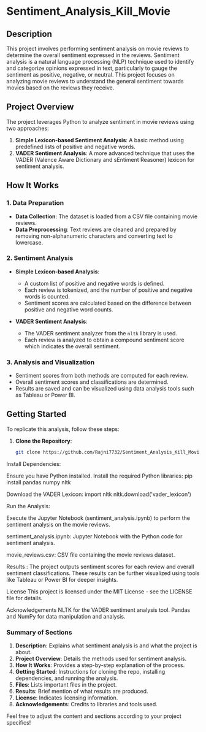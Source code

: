 # Sentiment_Analysis_Kill_Movie

## Description

This project involves performing sentiment analysis on movie reviews to determine the overall sentiment expressed in the reviews. Sentiment analysis is a natural language processing (NLP) technique used to identify and categorize opinions expressed in text, particularly to gauge the sentiment as positive, negative, or neutral. This project focuses on analyzing movie reviews to understand the general sentiment towards movies based on the reviews they receive.

## Project Overview

The project leverages Python to analyze sentiment in movie reviews using two approaches:
1. **Simple Lexicon-based Sentiment Analysis**: A basic method using predefined lists of positive and negative words.
2. **VADER Sentiment Analysis**: A more advanced technique that uses the VADER (Valence Aware Dictionary and sEntiment Reasoner) lexicon for sentiment analysis.

## How It Works

### 1. **Data Preparation**
   - **Data Collection**: The dataset is loaded from a CSV file containing movie reviews.
   - **Data Preprocessing**: Text reviews are cleaned and prepared by removing non-alphanumeric characters and converting text to lowercase.

### 2. **Sentiment Analysis**
   - **Simple Lexicon-based Analysis**:
     - A custom list of positive and negative words is defined.
     - Each review is tokenized, and the number of positive and negative words is counted.
     - Sentiment scores are calculated based on the difference between positive and negative word counts.

   - **VADER Sentiment Analysis**:
     - The VADER sentiment analyzer from the `nltk` library is used.
     - Each review is analyzed to obtain a compound sentiment score which indicates the overall sentiment.

### 3. **Analysis and Visualization**
   - Sentiment scores from both methods are computed for each review.
   - Overall sentiment scores and classifications are determined.
   - Results are saved and can be visualized using data analysis tools such as Tableau or Power BI.

## Getting Started

To replicate this analysis, follow these steps:

1. **Clone the Repository**:
   ```bash
   git clone https://github.com/Rajni7732/Sentiment_Analysis_Kill_Movie
   
Install Dependencies:

Ensure you have Python installed.
Install the required Python libraries:
pip install pandas numpy nltk

Download the VADER Lexicon:
import nltk
nltk.download('vader_lexicon')

Run the Analysis:

Execute the Jupyter Notebook (sentiment_analysis.ipynb) to perform the sentiment analysis on the movie reviews.

sentiment_analysis.ipynb: Jupyter Notebook with the Python code for sentiment analysis.

movie_reviews.csv: CSV file containing the movie reviews dataset.

Results : The project outputs sentiment scores for each review and overall sentiment classifications. These results can be further visualized using tools like Tableau or Power BI for deeper insights.

License
This project is licensed under the MIT License - see the LICENSE file for details.

Acknowledgements
NLTK for the VADER sentiment analysis tool.
Pandas and NumPy for data manipulation and analysis.


### Summary of Sections

1. **Description**: Explains what sentiment analysis is and what the project is about.
2. **Project Overview**: Details the methods used for sentiment analysis.
3. **How It Works**: Provides a step-by-step explanation of the process.
4. **Getting Started**: Instructions for cloning the repo, installing dependencies, and running the analysis.
5. **Files**: Lists important files in the project.
6. **Results**: Brief mention of what results are produced.
7. **License**: Indicates licensing information.
8. **Acknowledgements**: Credits to libraries and tools used.

Feel free to adjust the content and sections according to your project specifics!

